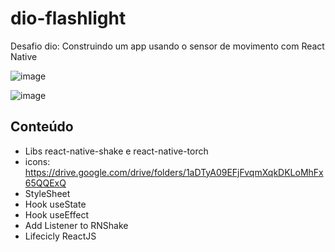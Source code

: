 # dio-flashlight

Desafio dio: Construindo um app usando o sensor de movimento com React Native

![image](../flashlight/img/flashlight_off.png)

![image](../flashlight/img/flashlight_on.png)


## Conteúdo 

- Libs react-native-shake e react-native-torch
- icons: https://drive.google.com/drive/folders/1aDTyA09EFjFvqmXqkDKLoMhFx65QQExQ
- StyleSheet
- Hook useState
- Hook useEffect
- Add Listener to RNShake
- Lifecicly ReactJS
